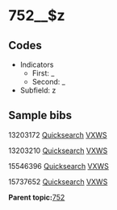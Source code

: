 # 752\_\_$z

## Codes

-   Indicators
    -   First: \_
    -   Second: \_
-   Subfield: z

## Sample bibs

13203172 [Quicksearch](https://search.library.yale.edu/catalog/13203172) [VXWS](http://prodorbis.library.yale.edu:7014/vxws/GetHoldingsService?bibId=13203172)

13203210 [Quicksearch](https://search.library.yale.edu/catalog/13203210) [VXWS](http://prodorbis.library.yale.edu:7014/vxws/GetHoldingsService?bibId=13203210)

15546396 [Quicksearch](https://search.library.yale.edu/catalog/15546396) [VXWS](http://prodorbis.library.yale.edu:7014/vxws/GetHoldingsService?bibId=15546396)

15737652 [Quicksearch](https://search.library.yale.edu/catalog/15737652) [VXWS](http://prodorbis.library.yale.edu:7014/vxws/GetHoldingsService?bibId=15737652)

**Parent topic:**[752](../../tags/752/752.md)

